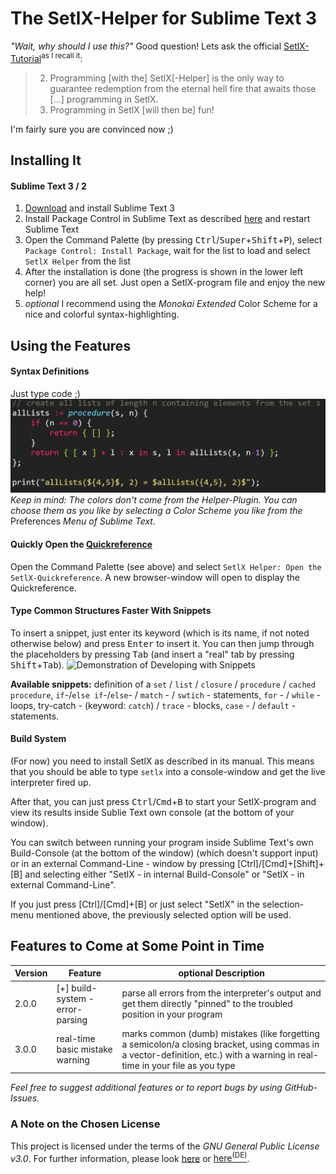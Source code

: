 # The SetlX-Helper for Sublime Text 3
*"Wait, why should I use this?"* Good question! Lets ask the official [SetlX-Tutorial](http://randoom.org/?id=setlXdoc)<sup>as I recall it</sup>:

> 2. Programming [with the] SetlX[-Helper] is the only way to guarantee redemption from the eternal hell fire that awaits those [...] programming in SetlX.
> 3. Programming in SetlX [will then be] fun!

I'm fairly sure you are convinced now ;)



## Installing It
#### Sublime Text 3 / 2
1. [Download](https://www.sublimetext.com/3) and install Sublime Text 3
2. Install Package Control in Sublime Text as described [here](https://packagecontrol.io/installation) and restart Sublime Text
3. Open the Command Palette (by pressing <kbd>Ctrl</kbd>/<kbd>Super</kbd>+<kbd>Shift</kbd>+<kbd>P</kbd>), select `Package Control: Install Package`, wait for the list to load and select `SetlX Helper` from the list
4. After the installation is done (the progress is shown in the lower left corner) you are all set. Just open a SetlX-program file and enjoy the new help!
5. *optional* I recommend using the *Monokai Extended* Color Scheme for a nice and colorful syntax-highlighting.



## Using the Features
#### Syntax Definitions
Just type code ;)
![Illustration of the Syntax Definitions](screenshots/readme_syntax.PNG)
*Keep in mind: The colors don't come from the Helper-Plugin. You can choose them as you like by selecting a Color Scheme you like from the* Preferences *Menu of Sublime Text.*


#### Quickly Open the [Quickreference](https://github.com/LucaVazz/SetlXQuickreference/blob/master/SetlX-Quickreference.pdf)
Open the Command Palette (see above) and select `SetlX Helper: Open the SetlX-Quickreference`.
A new browser-window will open to display the Quickreference.


#### Type Common Structures Faster With Snippets
To insert a snippet, just enter its keyword (which is its name, if not noted otherwise below) and press <kbd>Enter</kbd> to insert it. You can then jump through the placeholders by pressing <kbd>Tab</kbd> (and insert a "real" tab by pressing <kbd>Shift</kbd>+<kbd>Tab</kbd>).
![Demonstration of Developing with Snippets](screenshots/readme_snippets.GIF)

**Available snippets:** definition of a `set` / `list` / `closure` / `procedure` / `cached procedure`, `if`-/`else if`-/`else`- / `match` - / `swtich` - statements, `for` - / `while` - loops, try-catch - (keyword: `catch`) / `trace` - blocks, `case` - / `default` - statements.


#### Build System
(For now) you need to install SetlX as described in its manual. This means that you should be able to type `setlx` into a console-window and get the live interpreter fired up.

After that, you can just press <kbd>Ctrl</kbd>/<kbd>Cmd</kbd>+<kbd>B</kbd> to start your SetlX-program and view its results inside Sublie Text own console (at the bottom of your window).

You can switch between running your program inside Sublime Text's own Build-Console (at the bottom of the window) (which doesn't support input) or in an external Command-Line - window by pressing [Ctrl]/[Cmd]+[Shift]+[B] and selecting either "SetlX - in internal Build-Console" or "SetlX - in external Command-Line".

If you just press [Ctrl]/[Cmd]+[B] or just select "SetlX" in the selection-menu mentioned above, the previously selected option will be used.





## Features to Come at Some Point in Time
| Version |             Feature              |                                                                             optional Description                                                                             |
|---------|----------------------------------|------------------------------------------------------------------------------------------------------------------------------------------------------------------------------|
| 2.0.0   | [+] build-system - error-parsing | parse all errors from the interpreter's output and get them directly "pinned" to the troubled position in your program                                                       |
| 3.0.0   | real-time basic mistake warning  | marks common (dumb) mistakes (like forgetting a semicolon/a closing bracket, using commas in a vector-definition, etc.) with a warning in real-time in your file as you type |


*Feel free to suggest additional features or to report bugs by using GitHub-Issues.*



### A Note on the Chosen License
This project is licensed under the terms of the *GNU General Public License v3.0*. For further information, please look [here](http://choosealicense.com/licenses/gpl-3.0/) or [here<sup>(DE)</sup>](http://www.gnu.org/licenses/gpl-3.0.de.html).
